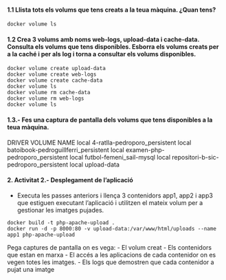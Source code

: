 #### 1.1 Llista tots els volums que tens creats a la teua màquina. ¿Quan tens? 

```
docker volume ls
```
#### 1.2 Crea 3 volums amb noms web-logs, upload-data i cache-data. Consulta els volums que tens disponibles. Esborra els volums creats per a la caché i per als log i torna a consultar els volums disponibles. 

```
docker volume create upload-data
docker volume create web-logs
docker volume create cache-data
docker volume ls
docker volume rm cache-data
docker volume rm web-logs
docker volume ls
```

#### 1.3.- Fes una captura de pantalla dels volums que tens disponibles a la teua màquina.

DRIVER    VOLUME NAME
local     4-ratlla-pedroporo_persistent
local     batoibook-pedroguillferri_persistent
local     examen-php-pedroporo_persistent
local     futbol-femeni_sail-mysql
local     repositori-b-sic-pedroporo_persistent
local     upload-data

#### 2. Activitat 2.- Desplegament de l’aplicació 
- Executa les passes anteriors i llença 3 contenidors app1, app2 i app3 que estiguen executant l’aplicació i utilitzen el mateix volum per a gestionar les imatges pujades. 
```
docker build -t php-apache-upload .
docker run -d -p 8000:80 -v upload-data:/var/www/html/uploads --name app1 php-apache-upload
```
Pega captures de pantalla on es vega:
	-  El volum creat 
	-  Els contenidors que estan en marxa 
	-  El accés a les aplicacions de cada contenidor on es vegen totes les imatges. 
	-  Els logs que demostren que cada contenidor a pujat una imatge